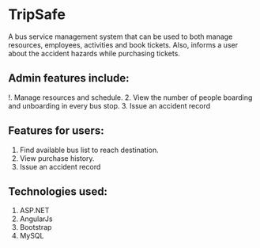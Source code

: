 # TripSafe
A bus service management system that can be used to both manage resources, employees, activities and book tickets. Also, informs a user about the accident hazards while purchasing tickets.
## Admin features include:
  !. Manage resources and schedule.
  2. View the number of people boarding and unboarding in every bus stop.
  3. Issue an accident record
  
## Features for users:
  <ol>
    <li>Find available bus list to reach destination.</li>
    <li>View purchase history.</li>
    <li>Issue an accident record</li>
  </ol>
 
  
## Technologies used: 
<ol>
    <li>ASP.NET</li>
    <li>AngularJs</li>
    <li>Bootstrap</li>
    <li>MySQL</li>
  </ol>

